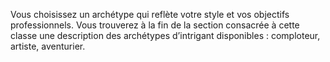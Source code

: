 ﻿---
id: class_scheming_fr.md#archétype-d’intrigant
name: Archétype d’intrigant
---
Vous choisissez un archétype qui reflète votre style et vos objectifs professionnels. Vous trouverez à la fin de la section consacrée à cette classe une description des archétypes d’intrigant disponibles : comploteur, artiste, aventurier.

